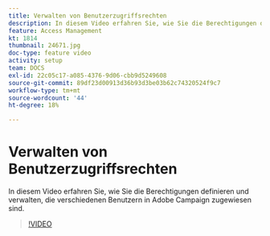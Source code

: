 ```yaml
---
title: Verwalten von Benutzerzugriffsrechten
description: In diesem Video erfahren Sie, wie Sie die Berechtigungen definieren und verwalten, die verschiedenen Benutzern in Adobe Campaign zugewiesen sind.
feature: Access Management
kt: 1814
thumbnail: 24671.jpg
doc-type: feature video
activity: setup
team: DOCS
exl-id: 22c05c17-a085-4376-9d06-cbb9d5249608
source-git-commit: 89df23d00913d36b93d3be03b62c74320524f9c7
workflow-type: tm+mt
source-wordcount: '44'
ht-degree: 18%

---
```


# Verwalten von Benutzerzugriffsrechten

In diesem Video erfahren Sie, wie Sie die Berechtigungen definieren und verwalten, die verschiedenen Benutzern in Adobe Campaign zugewiesen sind.

>[!VIDEO](https://video.tv.adobe.com/v/24671?quality=12&learn=on)

